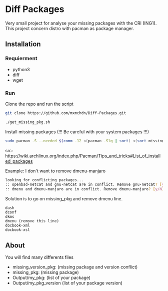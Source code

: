 # Diff Packages

Very small project for analyse your missing packages with the CRI (ING1).
This project concern distro with pacman as package manager.

## Installation

### Requierment

* python3
* diff
* wget

### Run

Clone the repo and run the script
```bash
git clone https://github.com/mxmchdn/Diff-Packages.git

./get_missing_pkg.sh
```

Install missing packages (!!! Be careful with your system packages !!!)
```bash
sudo pacman -S --needed $(comm -12 <(pacman -Slq | sort) <(sort missing_pkg))
```
src: https://wiki.archlinux.org/index.php/Pacman/Tips_and_tricks#List_of_installed_packages

Example: I don't want to remove dmenu-manjaro
```bash
looking for conflicting packages...
:: openbsd-netcat and gnu-netcat are in conflict. Remove gnu-netcat? [y/N] y
:: dmenu and dmenu-manjaro are in conflict. Remove dmenu-manjaro? [y/N]
```
Solution is to go on missing_pkg and remove dmenu line.
```vim
dash
dconf
dkms
dmenu (remove this line)
docbook-xml
docbook-xsl
```

## About

You will find many differents files

* missing_version_pkg: (missing package and version conflict)
* missing_pkg: (missing package)
* Output/my_pkg: (list of your package)
* Output/my_pkg_version (list of your package version)
